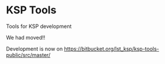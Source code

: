 # KSP Tools

Tools for KSP development

We had moved!!

Development is now on https://bitbucket.org/lst_ksp/ksp-tools-public/src/master/
